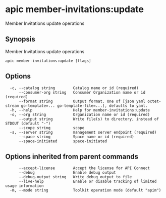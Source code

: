 # apic member-invitations:update

Member Invitations update operations

## Synopsis

Member Invitations update operations

```
apic member-invitations:update [flags]
```

## Options

```
  -c, --catalog string        Catalog name or id (required)
      --consumer-org string   Consumer Organization name or id (required)
      --format string         Output format. One of [json yaml octet-stream go-template=... go-template-file=...], defaults to yaml.
  -h, --help                  Help for member-invitations:update
  -o, --org string            Organization name or id (required)
      --output string         Write file(s) to directory, instead of STDOUT (default "-")
      --scope string          scope
  -s, --server string         management server endpoint (required)
      --space string          Space name or id (required)
      --space-initiated       space-initiated
```

## Options inherited from parent commands

```
      --accept-license        Accept the license for API Connect
      --debug                 Enable debug output
      --debug-output string   Write debug output to file
      --live-help             Enable or disable tracking of limited usage information
  -m, --mode string           Toolkit operation mode (default "apim")
```
